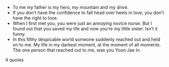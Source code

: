  - To me my father is my hero, my mountain and my drive.
 - If you don’t have the confidence to fall head over heels in love, you don’t have the right to love.
 - When I first met you, you were just an annoying novice nurse. But I found out that you saved my life and now you’re my little sister. Isn’t it funny.
 - In this filthy despicable world someone suddenly reached out and held on to me. My life in my darkest moment, at the moment of all moments. The one person that reached out to me, was you Yoon Jae In.

4 quotes
